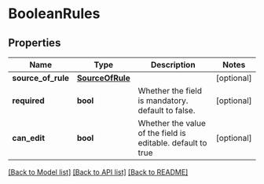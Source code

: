 # BooleanRules

## Properties
Name | Type | Description | Notes
------------ | ------------- | ------------- | -------------
**source_of_rule** | [**SourceOfRule**](SourceOfRule.md) |  | [optional] 
**required** | **bool** | Whether the field is mandatory. default to false. | [optional] 
**can_edit** | **bool** | Whether the value of the field is editable. default to true | [optional] 

[[Back to Model list]](../README.md#documentation-for-models) [[Back to API list]](../README.md#documentation-for-api-endpoints) [[Back to README]](../README.md)

